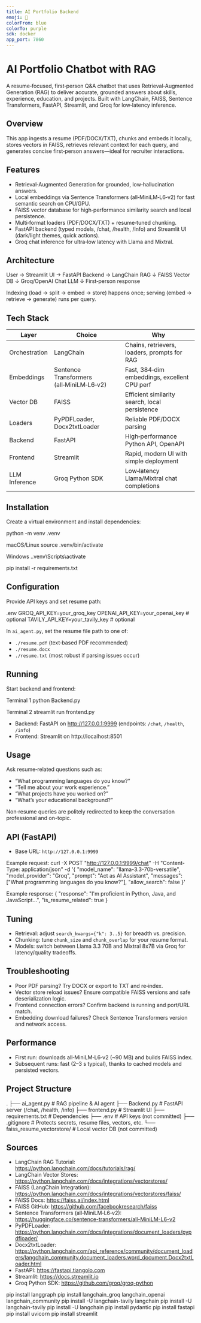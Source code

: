 ```yaml
---
title: AI Portfolio Backend
emoji: 🤖
colorFrom: blue
colorTo: purple
sdk: docker
app_port: 7860
---
```



# AI Portfolio Chatbot with RAG

A resume‑focused, first‑person Q&A chatbot that uses Retrieval‑Augmented Generation (RAG) to deliver accurate, grounded answers about skills, experience, education, and projects. Built with LangChain, FAISS, Sentence Transformers, FastAPI, Streamlit, and Groq for low‑latency inference.

## Overview

This app ingests a resume (PDF/DOCX/TXT), chunks and embeds it locally, stores vectors in FAISS, retrieves relevant context for each query, and generates concise first‑person answers—ideal for recruiter interactions.

## Features

- Retrieval‑Augmented Generation for grounded, low‑hallucination answers.
- Local embeddings via Sentence Transformers (all‑MiniLM‑L6‑v2) for fast semantic search on CPU/GPU.
- FAISS vector database for high‑performance similarity search and local persistence.
- Multi‑format loaders (PDF/DOCX/TXT) + resume‑tuned chunking.
- FastAPI backend (typed models, /chat, /health, /info) and Streamlit UI (dark/light themes, quick actions).
- Groq chat inference for ultra‑low latency with Llama and Mixtral.

## Architecture

User → Streamlit UI → FastAPI Backend → LangChain RAG
↓
FAISS Vector DB
↓
Groq/OpenAI Chat LLM
↓
First‑person response


Indexing (load → split → embed → store) happens once; serving (embed → retrieve → generate) runs per query.

## Tech Stack

| Layer          | Choice                                     | Why |
|----------------|---------------------------------------------|-----|
| Orchestration  | LangChain                                   | Chains, retrievers, loaders, prompts for RAG |
| Embeddings     | Sentence Transformers (all‑MiniLM‑L6‑v2)    | Fast, 384‑dim embeddings, excellent CPU perf |
| Vector DB      | FAISS                                       | Efficient similarity search, local persistence |
| Loaders        | PyPDFLoader, Docx2txtLoader                 | Reliable PDF/DOCX parsing |
| Backend        | FastAPI                                     | High‑performance Python API, OpenAPI |
| Frontend       | Streamlit                                   | Rapid, modern UI with simple deployment |
| LLM Inference  | Groq Python SDK                             | Low‑latency Llama/Mixtral chat completions |

## Installation

Create a virtual environment and install dependencies:

python -m venv .venv

macOS/Linux
source .venv/bin/activate

Windows
..venv\Scripts\activate

pip install -r requirements.txt


## Configuration

Provide API keys and set resume path:

.env
GROQ_API_KEY=your_groq_key
OPENAI_API_KEY=your_openai_key # optional
TAVILY_API_KEY=your_tavily_key # optional




In `ai_agent.py`, set the resume file path to one of:
- `./resume.pdf` (text‑based PDF recommended)
- `./resume.docx`
- `./resume.txt` (most robust if parsing issues occur)

## Running

Start backend and frontend:

Terminal 1
python Backend.py

Terminal 2
streamlit run frontend.py


- Backend: FastAPI on http://127.0.0.1:9999 (endpoints: `/chat`, `/health`, `/info`)
- Frontend: Streamlit on http://localhost:8501

## Usage

Ask resume‑related questions such as:
- “What programming languages do you know?”
- “Tell me about your work experience.”
- “What projects have you worked on?”
- “What’s your educational background?”

Non‑resume queries are politely redirected to keep the conversation professional and on-topic.

## API (FastAPI)

- Base URL: `http://127.0.0.1:9999`

Example request:
curl -X POST "http://127.0.0.1:9999/chat"
-H "Content-Type: application/json"
-d '{
"model_name": "llama-3.3-70b-versatile",
"model_provider": "Groq",
"prompt": "Act as AI Assistant",
"messages": ["What programming languages do you know?"],
"allow_search": false
}'


Example response:
{
"response": "I'm proficient in Python, Java, and JavaScript...",
"is_resume_related": true
}


## Tuning

- Retrieval: adjust `search_kwargs={"k": 3..5}` for breadth vs. precision.
- Chunking: tune `chunk_size` and `chunk_overlap` for your resume format.
- Models: switch between Llama 3.3 70B and Mixtral 8x7B via Groq for latency/quality tradeoffs.

## Troubleshooting

- Poor PDF parsing? Try DOCX or export to TXT and re‑index.
- Vector store reload issues? Ensure compatible FAISS versions and safe deserialization logic.
- Frontend connection errors? Confirm backend is running and port/URL match.
- Embedding download failures? Check Sentence Transformers version and network access.

## Performance

- First run: downloads all‑MiniLM‑L6‑v2 (~90 MB) and builds FAISS index.
- Subsequent runs: fast (2–3 s typical), thanks to cached models and persisted vectors.

## Project Structure

.
├── ai_agent.py # RAG pipeline & AI agent
├── Backend.py # FastAPI server (/chat, /health, /info)
├── frontend.py # Streamlit UI
├── requirements.txt # Dependencies
├── .env # API keys (not committed)
├── .gitignore # Protects secrets, resume files, vectors, etc.
└── faiss_resume_vectorstore/ # Local vector DB (not committed)




## Sources

- LangChain RAG Tutorial: https://python.langchain.com/docs/tutorials/rag/  
- LangChain Vector Stores: https://python.langchain.com/docs/integrations/vectorstores/  
- FAISS (LangChain Integration): https://python.langchain.com/docs/integrations/vectorstores/faiss/  
- FAISS Docs: https://faiss.ai/index.html  
- FAISS GitHub: https://github.com/facebookresearch/faiss  
- Sentence Transformers (all‑MiniLM‑L6‑v2): https://huggingface.co/sentence-transformers/all-MiniLM-L6-v2  
- PyPDFLoader: https://python.langchain.com/docs/integrations/document_loaders/pypdfloader/  
- Docx2txtLoader: https://python.langchain.com/api_reference/community/document_loaders/langchain_community.document_loaders.word_document.Docx2txtLoader.html  
- FastAPI: https://fastapi.tiangolo.com  
- Streamlit: https://docs.streamlit.io  
- Groq Python SDK: https://github.com/groq/groq-python




pip install langgraph
pip install langchain_groq langchain_openai langchain_community
pip install -U langchain-tavily langchain
pip install -U langchain-tavily
pip install -U langchain
pip install pydantic
pip install fastapi
pip install uvicorn
pip install streamlit